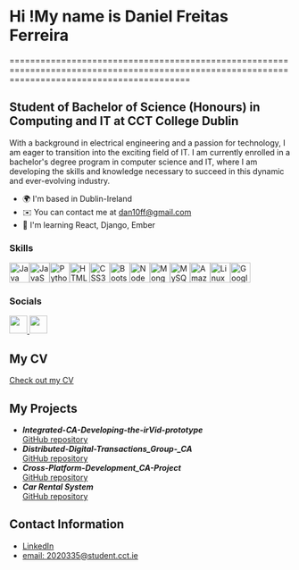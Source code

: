 <div>
  <h1>Hi !My name is Daniel Freitas Ferreira</h1>
===============================================================================================================================================

Student of Bachelor of Science (Honours) in Computing and IT at CCT College Dublin
----------------------------------------------------------------------------------

With a background in electrical engineering and a passion for technology, I am eager to transition into the exciting field of IT. I am currently enrolled in a bachelor's degree program in computer science and IT, where I am developing the skills and knowledge necessary to succeed in this dynamic and ever-evolving industry.

* 🌍  I'm based in Dublin-Ireland
* ✉️  You can contact me at [dan10ff@gmail.com](mailto:dan10ff@gmail.com)
* 🧠  I'm learning React, Django, Ember

### Skills

<p align="left">
<a href="https://www.oracle.com/java/" target="_blank" rel="noreferrer"><img src="https://raw.githubusercontent.com/danielcranney/readme-generator/main/public/icons/skills/java-colored.svg" width="36" height="36" alt="Java" /></a><a href="https://developer.mozilla.org/en-US/docs/Web/JavaScript" target="_blank" rel="noreferrer"><img src="https://raw.githubusercontent.com/danielcranney/readme-generator/main/public/icons/skills/javascript-colored.svg" width="36" height="36" alt="JavaScript" /></a><a href="https://www.python.org/" target="_blank" rel="noreferrer"><img src="https://raw.githubusercontent.com/danielcranney/readme-generator/main/public/icons/skills/python-colored.svg" width="36" height="36" alt="Python" /></a><a href="https://developer.mozilla.org/en-US/docs/Glossary/HTML5" target="_blank" rel="noreferrer"><img src="https://raw.githubusercontent.com/danielcranney/readme-generator/main/public/icons/skills/html5-colored.svg" width="36" height="36" alt="HTML5" /></a><a href="https://www.w3.org/TR/CSS/#css" target="_blank" rel="noreferrer"><img src="https://raw.githubusercontent.com/danielcranney/readme-generator/main/public/icons/skills/css3-colored.svg" width="36" height="36" alt="CSS3" /></a><a href="https://getbootstrap.com/" target="_blank" rel="noreferrer"><img src="https://raw.githubusercontent.com/danielcranney/readme-generator/main/public/icons/skills/bootstrap-colored.svg" width="36" height="36" alt="Bootstrap" /></a><a href="https://nodejs.org/en/" target="_blank" rel="noreferrer"><img src="https://raw.githubusercontent.com/danielcranney/readme-generator/main/public/icons/skills/nodejs-colored.svg" width="36" height="36" alt="NodeJS" /></a><a href="https://www.mongodb.com/" target="_blank" rel="noreferrer"><img src="https://raw.githubusercontent.com/danielcranney/readme-generator/main/public/icons/skills/mongodb-colored.svg" width="36" height="36" alt="MongoDB" /></a><a href="https://www.mysql.com/" target="_blank" rel="noreferrer"><img src="https://raw.githubusercontent.com/danielcranney/readme-generator/main/public/icons/skills/mysql-colored.svg" width="36" height="36" alt="MySQL" /></a><a href="https://aws.amazon.com" target="_blank" rel="noreferrer"><img src="https://raw.githubusercontent.com/danielcranney/readme-generator/main/public/icons/skills/aws-colored.svg" width="36" height="36" alt="Amazon Web Services" /></a><a href="https://www.linux.org" target="_blank" rel="noreferrer"><img src="https://raw.githubusercontent.com/danielcranney/readme-generator/main/public/icons/skills/linux-colored.svg" width="36" height="36" alt="Linux" /></a><a href="https://cloud.google.com/" target="_blank" rel="noreferrer"><img src="https://raw.githubusercontent.com/danielcranney/readme-generator/main/public/icons/skills/googlecloud-colored.svg" width="36" height="36" alt="Google Cloud" /></a>
</p>

### Socials

<p align="left"> <a href="http://www.instagram.com/daniel10_ff" target="_blank" rel="noreferrer"> <picture> <source media="(prefers-color-scheme: dark)" srcset="undefined" /> <source media="(prefers-color-scheme: light)" srcset="https://raw.githubusercontent.com/danielcranney/readme-generator/main/public/icons/socials/instagram.svg" /> <img src="https://raw.githubusercontent.com/danielcranney/readme-generator/main/public/icons/socials/instagram.svg" width="32" height="32" /> </picture> </a> <a href="https://www.linkedin.com/in/daniel-ferreira-945a0417" target="_blank" rel="noreferrer"> <picture> <source media="(prefers-color-scheme: dark)" srcset="https://raw.githubusercontent.com/danielcranney/readme-generator/main/public/icons/socials/linkedin-dark.svg" /> <source media="(prefers-color-scheme: light)" srcset="https://raw.githubusercontent.com/danielcranney/readme-generator/main/public/icons/socials/linkedin.svg" /> <img src="https://raw.githubusercontent.com/danielcranney/readme-generator/main/public/icons/socials/linkedin.svg" width="32" height="32" /> </picture> </a></p>

  <h2>My CV</h2>
  <a href="https://github.com/Daniel-f-ferreira/daniel-cv">Check out my CV</a>

  <h2>My Projects</h2>
  <ul>
  <li><b><i>Integrated-CA-Developing-the-irVid-prototype</i></b><br>
      <a href="https://github.com/Daniel-f-ferreira/Integrated-CA-Developing-the-irVid-prototype">GitHub repository</a>
  </li>
  <li><b><i>Distributed-Digital-Transactions_Group-_CA</i></b><br>
      <a href="https://github.com/Daniel-f-ferreira/Distributed-Digital-Transactions_Group-_CA">GitHub repository</a>
  </li>
  <li><b><i>Cross-Platform-Development_CA-Project</i></b><br>
      <a href="https://github.com/Daniel-f-ferreira/Cross-Platform-Development_CA-Project">GitHub repository</a>
  </li>
  <li><b><i>Car Rental System</i></b><br>
      <a href="https://github.com/Daniel-f-ferreira/Car-Rental-System">GitHub repository</a>
  </li>
  </ul>

  <h2>Contact Information</h2>
  <ul>
  <li><a href="https://www.linkedin.com/in/daniel-ferreira-945a0417">LinkedIn</a></li>
  <li><a href="mailto:2020335@student.cct.ie">email: 2020335@student.cct.ie</a></li>
  </ul>
</div>

